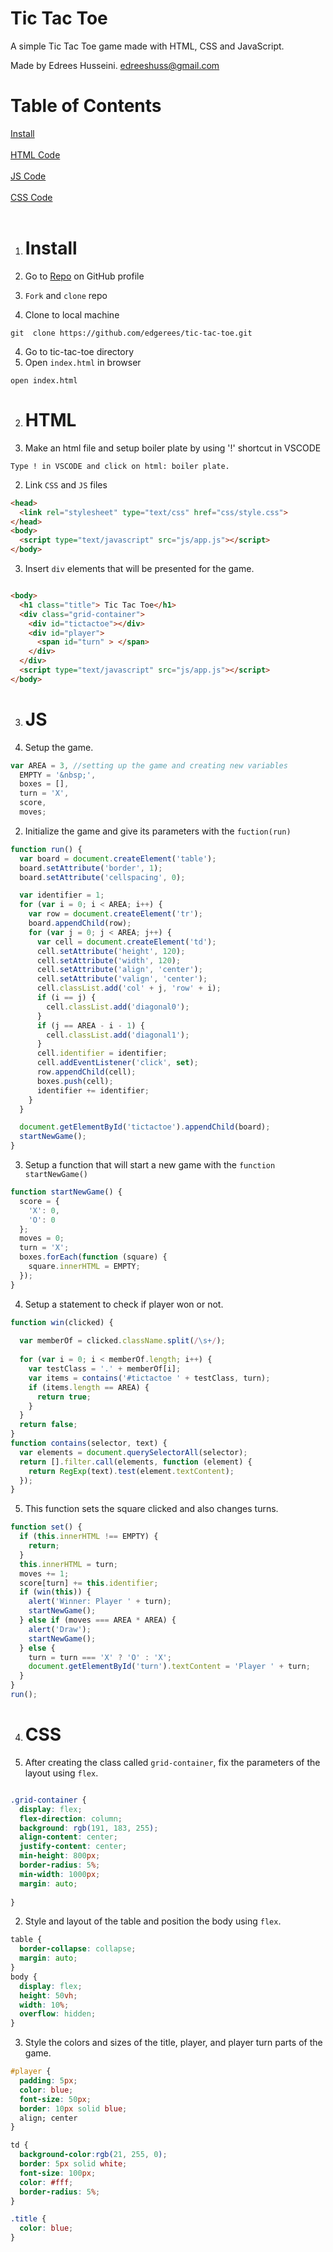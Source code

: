 # Tic Tac Toe
A simple Tic Tac Toe game made with HTML, CSS and JavaScript.

Made by Edrees Husseini. edreeshuss@gmail.com

# Table of Contents
[Install](#Install)
 </br></br>
[HTML Code](#HTML)
</br></br>
[JS Code](#JS)
</br></br>
[CSS Code](#CSS)
</br>
</br>






1. # Install

1. Go to [Repo](https://github.com/edgerees/tic-tac-toe.git) on GitHub profile
2. `Fork` and `clone` repo
3. Clone to local machine
 ```text
git  clone https://github.com/edgerees/tic-tac-toe.git
```
4. Go to tic-tac-toe directory
5. Open `index.html` in browser
```text
open index.html
```



2. # HTML

1. Make an html file and setup boiler plate by using '!' shortcut in VSCODE
```text
Type ! in VSCODE and click on html: boiler plate.
```

2. Link `CSS` and `JS` files
```html
<head>
  <link rel="stylesheet" type="text/css" href="css/style.css">
</head>
<body>
  <script type="text/javascript" src="js/app.js"></script>
</body>
```

3. Insert `div` elements that will be presented for the game.
```html

<body>
  <h1 class="title"> Tic Tac Toe</h1>
  <div class="grid-container">
    <div id="tictactoe"></div>
    <div id="player">
      <span id="turn" > </span>
    </div>
  </div>
  <script type="text/javascript" src="js/app.js"></script>
</body>
```

3. # JS

1. Setup the game.
```js
var AREA = 3, //setting up the game and creating new variables
  EMPTY = '&nbsp;',
  boxes = [],
  turn = 'X',
  score,
  moves;
  ```

2. Initialize the game and give its parameters with the `fuction(run)`
```js
function run() {
  var board = document.createElement('table');
  board.setAttribute('border', 1);
  board.setAttribute('cellspacing', 0);

  var identifier = 1;
  for (var i = 0; i < AREA; i++) {
    var row = document.createElement('tr');       
    board.appendChild(row);
    for (var j = 0; j < AREA; j++) {
      var cell = document.createElement('td');
      cell.setAttribute('height', 120);
      cell.setAttribute('width', 120);
      cell.setAttribute('align', 'center');
      cell.setAttribute('valign', 'center');
      cell.classList.add('col' + j, 'row' + i);
      if (i == j) {
        cell.classList.add('diagonal0');
      }
      if (j == AREA - i - 1) {
        cell.classList.add('diagonal1');
      }
      cell.identifier = identifier;
      cell.addEventListener('click', set);
      row.appendChild(cell);
      boxes.push(cell);
      identifier += identifier;
    }
  }

  document.getElementById('tictactoe').appendChild(board);
  startNewGame();
}
```
3. Setup a function that will start a new game with the `function startNewGame()` 
```js
function startNewGame() {
  score = {
    'X': 0,
    'O': 0
  };
  moves = 0;
  turn = 'X';
  boxes.forEach(function (square) {
    square.innerHTML = EMPTY;
  });
}
```
4. Setup a statement to check if player won or not.
```js
function win(clicked) {
 
  var memberOf = clicked.className.split(/\s+/);
  
  for (var i = 0; i < memberOf.length; i++) {
    var testClass = '.' + memberOf[i];
    var items = contains('#tictactoe ' + testClass, turn);
    if (items.length == AREA) {
      return true;
    }
  }
  return false;
}
function contains(selector, text) {
  var elements = document.querySelectorAll(selector);
  return [].filter.call(elements, function (element) {
    return RegExp(text).test(element.textContent);
  });
}
```
5. This function sets the square clicked and also changes turns.
```js
function set() {
  if (this.innerHTML !== EMPTY) {
    return;
  }
  this.innerHTML = turn;
  moves += 1;
  score[turn] += this.identifier;
  if (win(this)) {
    alert('Winner: Player ' + turn);
    startNewGame();
  } else if (moves === AREA * AREA) {
    alert('Draw');
    startNewGame();
  } else {
    turn = turn === 'X' ? 'O' : 'X';
    document.getElementById('turn').textContent = 'Player ' + turn;
  }
}
run();
```
4. # CSS 

1. After creating the class called `grid-container`, fix the parameters of the layout using `flex`.
```css

.grid-container {
  display: flex;
  flex-direction: column;
  background: rgb(191, 183, 255);
  align-content: center;
  justify-content: center;
  min-height: 800px;
  border-radius: 5%;
  min-width: 1000px;
  margin: auto;
 
}
```

2. Style and layout of the table and position the body using `flex`.
```CSS
table {
  border-collapse: collapse;
  margin: auto;
}
body {
  display: flex;
  height: 50vh;
  width: 10%;
  overflow: hidden;
}
```
3. Style the colors and sizes of the title, player, and player turn parts of the game.

```CSS
#player {
  padding: 5px;
  color: blue;
  font-size: 50px;
  border: 10px solid blue;
  align; center 
}

td {
  background-color:rgb(21, 255, 0);
  border: 5px solid white;
  font-size: 100px;
  color: #fff;
  border-radius: 5%;
}

.title {
  color: blue;
}
```


